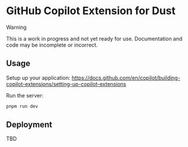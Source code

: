 # GitHub Copilot Extension for Dust

> [!WARNING]
> This is a work in progress and not yet ready for use. Documentation and code may be incomplete or incorrect.

## Usage

Setup up your application: https://docs.github.com/en/copilot/building-copilot-extensions/setting-up-copilot-extensions

Run the server:

```sh
pnpm run dev
```

## Deployment

TBD
